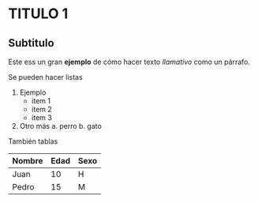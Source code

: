 # TITULO 1

## Subtitulo

Este ess un gran **ejemplo** de cómo hacer texto _llamativo_ como un párrafo.

Se pueden hacer listas

1. Ejemplo
    - item 1
    - item 2
    - item 3
2. Otro más
    a. perro
    b. gato
    
También tablas

| Nombre | Edad | Sexo |
| -------|------|------|
| Juan   | 10   |  H   |
| Pedro  | 15   |  M   |


